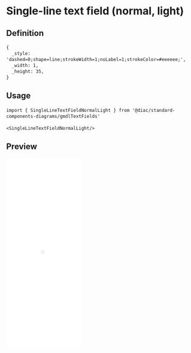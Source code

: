 # Single-line text field (normal, light)

## Definition

```
{
  _style: 'dashed=0;shape=line;strokeWidth=1;noLabel=1;strokeColor=#eeeeee;',
  _width: 1,
  _height: 35,
}
```

## Usage

```
import { SingleLineTextFieldNormalLight } from '@diac/standard-components-diagrams/gmdlTextFields'

<SingleLineTextFieldNormalLight/>
```

## Preview

<img src="./single-line-text-field-normal-light.png" width="200"/>
